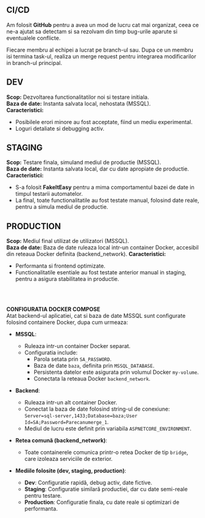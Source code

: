 ## CI/CD 
Am folosit **GitHub** pentru a avea un mod de lucru cat mai organizat, ceea ce ne-a ajutat sa detectam si sa rezolvam din timp bug-urile aparute si eventualele conflicte.

Fiecare membru al echipei a lucrat pe branch-ul sau. Dupa ce un membru isi termina task-ul, realiza un merge request pentru integrarea modificarilor in branch-ul principal.

## DEV
**Scop:** Dezvoltarea functionalitatilor noi si testare initiala.  
**Baza de date:** Instanta salvata local, nehostata (MSSQL).    
**Caracteristici:**  
- Posibilele erori minore au fost acceptate, fiind un mediu experimental.  
- Loguri detaliate si debugging activ.  

## STAGING
**Scop:** Testare finala, simuland mediul de productie (MSSQL).  
**Baza de date:** Instanta salvata local, dar cu date apropiate de productie.  
**Caracteristici:**  
- S-a folosit **FakeItEasy** pentru a mima comportamentul bazei de date in timpul testarii automatelor.  
- La final, toate functionalitatile au fost testate manual, folosind date reale, pentru a simula mediul de productie.  

## PRODUCTION
**Scop:** Mediul final utilizat de utilizatori (MSSQL).   
**Baza de date:** Baza de date ruleaza local intr-un container Docker, accesibil din reteaua Docker definita (backend_network).
**Caracteristici:**  
- Performanta si frontend optimizate.
- Functionalitatile esentiale au fost testate anterior manual in staging, pentru a asigura stabilitatea in productie.  

<br><br>

**CONFIGURATIA DOCKER COMPOSE**  
Atat backend-ul aplicatiei, cat si baza de date MSSQL sunt configurate folosind containere Docker, dupa cum urmeaza:  

- **MSSQL**:  
  - Ruleaza intr-un container Docker separat.  
  - Configuratia include:  
    - Parola setata prin `SA_PASSWORD`.  
    - Baza de date `baza`, definita prin `MSSQL_DATABASE`.  
    - Persistenta datelor este asigurata prin volumul Docker `my-volume`.  
    - Conectata la reteaua Docker `backend_network`.  

- **Backend**:  
  - Ruleaza intr-un alt container Docker.  
  - Conectat la baza de date folosind string-ul de conexiune:  
    `Server=sql-server,1433;Database=baza;User Id=SA;Password=Parecanumerge_1`.  
  - Mediul de lucru este definit prin variabila `ASPNETCORE_ENVIRONMENT`.  

- **Retea comună (backend_network)**:  
  - Toate containerele comunica printr-o retea Docker de tip `bridge`, care izoleaza serviciile de exterior.  

- **Mediile folosite (dev, staging, production)**:  
  - **Dev**: Configuratie rapidă, debug activ, date fictive.  
  - **Staging**: Configuratie similară productiei, dar cu date semi-reale pentru testare.  
  - **Production**: Configuratie finala, cu date reale si optimizari de performanta.
